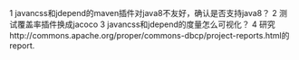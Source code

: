 1 javancss和jdepend的maven插件对java8不友好，确认是否支持java8？
2 测试覆盖率插件换成jacoco
3 javancss和jdepend的度量怎么可视化？
4 研究http://commons.apache.org/proper/commons-dbcp/project-reports.html的report.